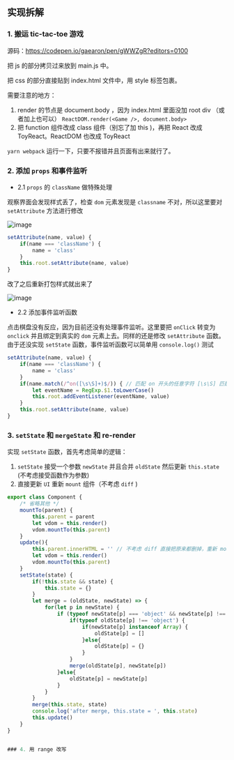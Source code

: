 ## 实现拆解

### 1. 搬运 tic-tac-toe 游戏

源码：https://codepen.io/gaearon/pen/gWWZgR?editors=0100

把 js 的部分拷贝过来放到 main.js 中。

把 css 的部分直接贴到 index.html 文件中，用 style 标签包裹。

需要注意的地方：

1. render 的节点是 document.body ，因为 index.html 里面没加 root div （或者加上也可以）
`ReactDOM.render(<Game />, document.body>`
2. 把 function 组件改成 class 组件（别忘了加 this )，再把 React 改成 ToyReact。ReactDOM 也改成 ToyReact 

`yarn webpack` 运行一下，只要不报错并且页面有出来就行了。

### 2. 添加 `props` 和事件监听

- 2.1 `props` 的 `className` 做特殊处理

观察界面会发现样式丢了，检查 `dom` 元素发现是 `classname` 不对，所以这里要对 `setAttribute` 方法进行修改

![image](https://user-images.githubusercontent.com/20458239/88255101-0b2af680-ccea-11ea-8adb-78877082bf1c.png)

```js
setAttribute(name, value) {
    if(name === 'className') {
        name = 'class'
    }
    this.root.setAttribute(name, value)
}
```
改了之后重新打包样式就出来了

![image](https://user-images.githubusercontent.com/20458239/88255578-48dc4f00-cceb-11ea-9e28-d259bd565780.png)

- 2.2 添加事件监听函数

点击棋盘没有反应，因为目前还没有处理事件监听。这里要把 `onClick` 转变为 `onclick` 并且绑定到真实的 `dom` 元素上去。同样的还是修改 `setAttribute` 函数。由于还没实现 `setState` 函数，事件监听函数可以简单用 `console.log()` 测试

```js
setAttribute(name, value) {
    if(name === 'className') {
        name = 'class'
    }
    if(name.match(/^on([\s\S]+)$/)) { // 匹配 on 开头的任意字符 [\s\S] 匹配任意字符 () 作为一个组 
        let eventName = RegExp.$1.toLowerCase() 
        this.root.addEventListener(eventName, value)
    }
    this.root.setAttribute(name, value)
}
```

### 3. `setState` 和 `mergeState` 和 re-render 

实现 `setState` 函数，首先考虑简单的逻辑：
1. `setState` 接受一个参数 `newState` 并且合并 `oldState` 然后更新 `this.state` (不考虑接受函数作为参数)
2. 直接更新 `UI` 重新 `mount` 组件（不考虑 `diff` )


```js
export class Component {
    /* 省略其他 */
    mountTo(parent) {
        this.parent = parent
        let vdom = this.render()
        vdom.mountTo(this.parent)
    }
    update(){
        this.parent.innerHTML = '' // 不考虑 diff 直接把原来都删掉，重新 mount
        let vdom = this.render()
        vdom.mountTo(this.parent)
    }
    setState(state) {
        if(!this.state && state) {
            this.state = {}
        }
        let merge = (oldState, newState) => {
            for(let p in newState) {
                if (typeof newState[p] === 'object' && newState[p] !== null) {
                    if(typeof oldState[p] !== 'object') {
                        if(newState[p] instanceof Array) {
                            oldState[p] = []
                        }else{
                            oldState[p] = {}
                        }
                    }
                    merge(oldState[p], newState[p])
                }else{
                    oldState[p] = newState[p]
                }
            }
        }
        merge(this.state, state)
        console.log('after merge, this.state = ', this.state)
        this.update()
    }
}


### 4. 用 range 改写
